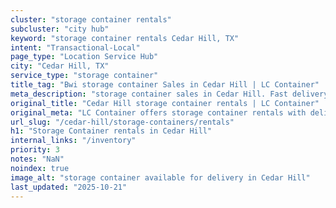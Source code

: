 ```yaml
---
cluster: "storage container rentals"
subcluster: "city hub"
keyword: "storage container rentals Cedar Hill, TX"
intent: "Transactional-Local"
page_type: "Location Service Hub"
city: "Cedar Hill, TX"
service_type: "storage container"
title_tag: "Bwi storage container Sales in Cedar Hill | LC Container"
meta_description: "storage container sales in Cedar Hill. Fast delivery, competitive pricing. Serving storage containers area. Quote ID: MXO. Call (214) 524-4168 for your free quote today."
original_title: "Cedar Hill storage container rentals | LC Container"
original_meta: "LC Container offers storage container rentals with delivery in Cedar Hill, TX. Local. Fast quotes. Since 2003."
url_slug: "/cedar-hill/storage-containers/rentals"
h1: "Storage Container rentals in Cedar Hill"
internal_links: "/inventory"
priority: 3
notes: "NaN"
noindex: true
image_alt: "storage container available for delivery in Cedar Hill"
last_updated: "2025-10-21"
---
```


<!-- TODO: Add unique city/inventory copy, images, and internal links here. -->
